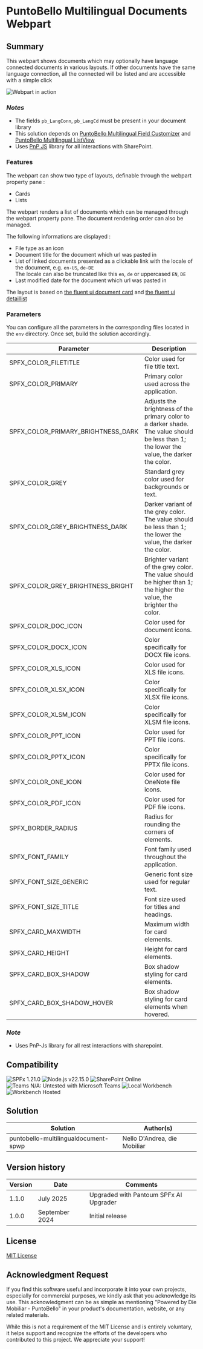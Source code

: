 # PuntoBello Multilingual Documents Webpart

## Summary
This webpart shows documents which may optionally have language connected documents in various layouts.
If other documents have the same language connection, all the connected will be listed and are accessible with a simple click

![Webpart in action](../assets/multiling-docs-webpart.gif)

### _Notes_
* The fields `pb_LangConn`, `pb_LangCd` must be present in your document library
* This solution depends on [PuntoBello Multilingual Field Customizer](../puntobello-multilingualdocument-field/) and [PuntoBello Multilingual ListView](../puntobello-multilingualdocument-listview/)
* Uses [PnP JS](https://pnp.github.io/pnpjs/) library for all interactions with SharePoint.

### Features
The webpart can show two type of layouts, definable through the webpart property pane :
- Cards 
- Lists 

The webpart renders a list of documents which can be managed through the webpart property pane. The document rendering order can also be managed.

The following informations are displayed :
- File type as an icon
- Document title for the document which url was pasted in
- List of linked documents presented as a clickable link with the locale of the document, e.g. `en-US`, `de-DE`  
  The locale can also be truncated like this `en`, `de`  or uppercased `EN`, `DE`
- Last modified date for the document which url was pasted in

The layout is based on [the fluent ui document card](https://developer.microsoft.com/en-us/fluentui#/controls/web/documentcard) and [the fluent ui detaillist](https://developer.microsoft.com/en-us/fluentui#/controls/web/detailslist)

### Parameters
You can configure all the parameters in the corresponding files located in the `env` directory. Once set, build the solution accordingly.

| Parameter                              | Description                                                              |
|----------------------------------------|--------------------------------------------------------------------------|
| SPFX_COLOR_FILETITLE                   | Color used for file title text.                                           |
| SPFX_COLOR_PRIMARY                     | Primary color used across the application.                                |
| SPFX_COLOR_PRIMARY_BRIGHTNESS_DARK     |Adjusts the brightness of the primary color to a darker shade. The value should be less than 1; the lower the value, the darker the color.           |
| SPFX_COLOR_GREY                        | Standard grey color used for backgrounds or text.                         |
| SPFX_COLOR_GREY_BRIGHTNESS_DARK        | Darker variant of the grey color.  The value should be less than 1; the lower the value, the darker the color.                                       |
| SPFX_COLOR_GREY_BRIGHTNESS_BRIGHT      | Brighter variant of the grey color.  The value should be higher than 1; the higher the value, the brighter the color.                                   |
| SPFX_COLOR_DOC_ICON                    | Color used for document icons.                                            |
| SPFX_COLOR_DOCX_ICON                   | Color specifically for DOCX file icons.                                   |
| SPFX_COLOR_XLS_ICON                    | Color used for XLS file icons.                                            |
| SPFX_COLOR_XLSX_ICON                   | Color specifically for XLSX file icons.                                   |
| SPFX_COLOR_XLSM_ICON                   | Color specifically for XLSM file icons.                                   |
| SPFX_COLOR_PPT_ICON                    | Color used for PPT file icons.                                            |
| SPFX_COLOR_PPTX_ICON                   | Color specifically for PPTX file icons.                                   |
| SPFX_COLOR_ONE_ICON                    | Color used for OneNote file icons.                                        |
| SPFX_COLOR_PDF_ICON                    | Color used for PDF file icons.                                            |
| SPFX_BORDER_RADIUS                     | Radius for rounding the corners of elements.                              |
| SPFX_FONT_FAMILY                       | Font family used throughout the application.                              |
| SPFX_FONT_SIZE_GENERIC                 | Generic font size used for regular text.                                  |
| SPFX_FONT_SIZE_TITLE                   | Font size used for titles and headings.                                   |
| SPFX_CARD_MAXWIDTH                     | Maximum width for card elements.                                          |
| SPFX_CARD_HEIGHT                       | Height for card elements.                                                 |
| SPFX_CARD_BOX_SHADOW                   | Box shadow styling for card elements.                                     |
| SPFX_CARD_BOX_SHADOW_HOVER             | Box shadow styling for card elements when hovered.                        |


### _Note_
* Uses PnP-Js library for all rest interactions with sharepoint.

## Compatibility
![SPFx 1.21.0](https://img.shields.io/badge/SPFx-1.21.0-green.svg)
![Node.js v22.15.0](https://img.shields.io/badge/Node.js-%20v22.15.0-green.svg)
![SharePoint Online](https://img.shields.io/badge/SharePoint-Online-green.svg)
![Teams N/A: Untested with Microsoft Teams](https://img.shields.io/badge/Teams-N%2FA-lightgrey.svg "Untested with Microsoft Teams") 
![Local Workbench](https://img.shields.io/badge/Workbench-Local-red.svg)
![Workbench Hosted](https://img.shields.io/badge/Workbench-Hosted-red.svg)

## Solution

Solution|Author(s)
--------|---------
puntobello-multilingualdocument-spwp | Nello D'Andrea, die Mobiliar

## Version history

Version|Date|Comments
-------|----|--------
1.1.0   | July 2025 | Upgraded with Pantoum SPFx AI Upgrader
1.0.0|September 2024|Initial release

## License
[MIT License](../LICENSE.md)

## Acknowledgment Request

If you find this software useful and incorporate it into your own projects, especially for commercial purposes, we kindly ask that you acknowledge its use. This acknowledgment can be as simple as mentioning "Powered by Die Mobiliar - PuntoBello" in your product's documentation, website, or any related materials.

While this is not a requirement of the MIT License and is entirely voluntary, it helps support and recognize the efforts of the developers who contributed to this project. We appreciate your support!